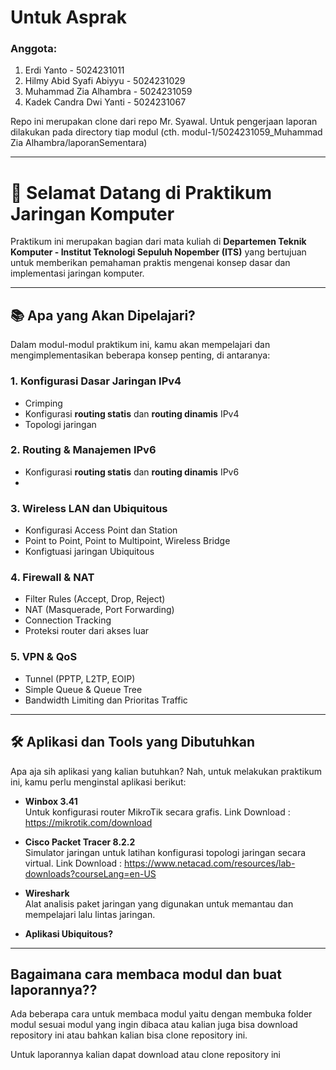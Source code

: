 # Untuk Asprak
### Anggota:
1. Erdi Yanto - 5024231011
2. Hilmy Abid Syafi Abiyyu - 5024231029
3. Muhammad Zia Alhambra - 5024231059
4. Kadek Candra Dwi Yanti - 5024231067

Repo ini merupakan clone dari repo Mr. Syawal. Untuk pengerjaan laporan dilakukan pada directory tiap modul (cth. modul-1/5024231059_Muhammad Zia Alhambra/laporanSementara)

---

# 👋 Selamat Datang di Praktikum Jaringan Komputer

Praktikum ini merupakan bagian dari mata kuliah di **Departemen Teknik Komputer - Institut Teknologi Sepuluh Nopember (ITS)** yang bertujuan untuk memberikan pemahaman praktis mengenai konsep dasar dan implementasi jaringan komputer.

---

## 📚 Apa yang Akan Dipelajari?

Dalam modul-modul praktikum ini, kamu akan mempelajari dan mengimplementasikan beberapa konsep penting, di antaranya:

### 1. **Konfigurasi Dasar Jaringan IPv4**
- Crimping
- Konfigurasi **routing statis** dan **routing dinamis** IPv4
- Topologi jaringan

### 2. **Routing & Manajemen IPv6**
- Konfigurasi **routing statis** dan **routing dinamis** IPv6
- 

### 3. **Wireless LAN dan Ubiquitous**
- Konfigurasi Access Point dan Station
- Point to Point, Point to Multipoint, Wireless Bridge
- Konfigtuasi jaringan Ubiquitous

### 4. **Firewall & NAT**
- Filter Rules (Accept, Drop, Reject)
- NAT (Masquerade, Port Forwarding)
- Connection Tracking
- Proteksi router dari akses luar

### 5. **VPN & QoS**
- Tunnel (PPTP, L2TP, EOIP)
- Simple Queue & Queue Tree
- Bandwidth Limiting dan Prioritas Traffic

---

## 🛠 Aplikasi dan Tools yang Dibutuhkan
Apa aja sih aplikasi yang kalian butuhkan?
Nah, untuk melakukan praktikum ini, kamu perlu menginstal aplikasi berikut:

- **Winbox 3.41**  
  Untuk konfigurasi router MikroTik secara grafis.
  Link Download : https://mikrotik.com/download

- **Cisco Packet Tracer 8.2.2**  
  Simulator jaringan untuk latihan konfigurasi topologi jaringan secara virtual.
  Link Download : https://www.netacad.com/resources/lab-downloads?courseLang=en-US

- **Wireshark**  
  Alat analisis paket jaringan yang digunakan untuk memantau dan mempelajari lalu lintas jaringan.

- **Aplikasi Ubiquitous?**  

  
---
## Bagaimana cara membaca modul dan buat laporannya??
Ada beberapa cara untuk membaca modul yaitu dengan membuka folder modul sesuai modul yang ingin dibaca atau kalian juga bisa download repository ini atau bahkan kalian bisa clone repository ini.

Untuk laporannya kalian dapat download atau clone repository ini